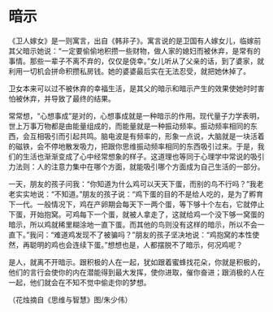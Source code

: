 # 暗示

《卫人嫁女》是一则寓言，出自《韩非子》。寓言说的是卫国有人嫁女儿，临嫁前其父暗示她说：“一定要偷偷地积攒一些财物，做人家的媳妇而被休弃，是常有的事情。那些一辈子不离不弃的，仅仅是侥幸。”女儿听从了父亲的话，到了婆家，就利用一切机会拼命积攒私房钱。她的婆婆最后实在无法忍受，就把她休掉了。 

卫女本来可以过不被休弃的幸福生活，是其父的暗示和暗示产生的效果使她时时害怕被休弃，并导致了最终的结果。 

常常想，“心想事成”是对的，心想事成就是一种暗示的作用。现代量子力学表明，世上万事万物都是由能量组成的，而能量就是一种振动频率。振动频率相同的东西，会互相吸引而引起共鸣。脑电波是有频率的，形象一点说，大脑就是一块活着的磁铁，会不停地散发吸力，把跟你思维振动频率相同的东西吸引过来。于是，我们的生活也渐渐变成了心中经常想象的样子。这道理也等同于心理学中常说的吸引力法则：人的注意力集中在哪个方面，就能吸引哪个方面成为自己生活的一部分。 

一天，朋友的孩子问我：“你知道为什么鸡可以天天下蛋，而别的鸟不行吗？”我老老实实地说：“不知道。”朋友的孩子说：“鸡下蛋的目的不是给人吃的，是为了孵育下一代。一般情况下，鸡在产卵期会每天下一两个蛋，等下够十个左右，它就停止下蛋，开始抱窝。可鸡每下一个蛋，就被人拿走了，这就给鸡一个没下够一窝蛋的暗示，所以鸡就稀里糊涂地一直下蛋。而其他的鸟则没有这样的暗示，所以不会一直下。”我问：“难道鸡发现不了被骗吗？”朋友的孩子坚决地说：“鸡抱窝的本性使然，再聪明的鸡也会连续下蛋。”想想也是，人都摆脱不了暗示，何况鸡呢？ 

是人，就离不开暗示。跟积极的人在一起，犹如跟着蜜蜂找花朵，你就是积极的，他们的言行会使你的内在潜能得到最大发挥，使你进取，催你奋进；跟消极的人在一起，他们就会在不知不觉中偷走你的梦想。 

（花烛摘自《思维与智慧》图/朱少伟）